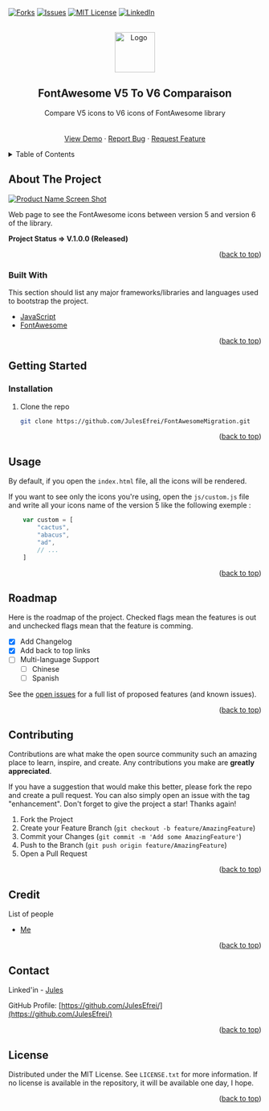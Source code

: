 <div id="top"></div>

<!-- [![Contributors][contributors-shield]][contributors-url] -->
<!-- [![Stargazers][stars-shield]][stars-url] -->
[![Forks][forks-shield]][forks-url]
[![Issues][issues-shield]][issues-url]
[![MIT License][license-shield]][license-url]
[![LinkedIn][linkedin-shield]][linkedin-url]



<!-- PROJECT LOGO -->
<br />
<div align="center">
  
  <img src="https://efrei365net-my.sharepoint.com/:i:/g/personal/jules_bruzeau_efrei_net/Efo-968ovTVBgDIoFw0ru9kBx42IGzjI99QeAXqkKJ1CZQ?e=0fC74M" alt="Logo" width="80" height="80" />

  <h2 align="center">FontAwesome V5 To V6 Comparaison</h2>

  <p align="center">
    Compare V5 icons to V6 icons of FontAwesome library
    <br />
    <!-- <a href="https://github.com/JulesEfrei/FontAwesomeMigration"><strong>Explore the docs</strong></a> -->
    <br />
    <br />
    <a href="https://github.com/JulesEfrei/FontAwesomeMigration">View Demo</a>
    ·
    <a href="https://github.com/JulesEfrei/FontAwesomeMigration/issues">Report Bug</a>
    ·
    <a href="https://github.com/JulesEfrei/FontAwesomeMigration/pulls">Request Feature</a>
  </p>
</div>



<!-- TABLE OF CONTENTS -->
<details>
  <summary>Table of Contents</summary>
  <ol>
    <li>
      <a href="#about-the-project">About The Project</a>
      <ul>
        <li><a href="#built-with">Built With</a></li>
      </ul>
    </li>
    <li>
      <a href="#getting-started">Getting Started</a>
      <ul>
        <li><a href="#installation">Installation</a></li>
      </ul>
    </li>
    <li><a href="#usage">Usage</a></li>
    <li><a href="#roadmap">Roadmap / Features</a></li>
    <li><a href="#contributing">Contributing</a></li>
    <li><a href="#license">License</a></li>
    <li><a href="#contact">Contact</a></li>
    <li><a href="#credit">Credit</a></li>
  </ol>
</details>



<!-- ABOUT THE PROJECT -->
## About The Project

[![Product Name Screen Shot][product-screenshot]](https://example.com)

Web page to see the FontAwesome icons between version 5 and version 6 of the library.

**Project Status => V.1.0.0 (Released)**


<p align="right">(<a href="#top">back to top</a>)</p>



### Built With

This section should list any major frameworks/libraries and languages used to bootstrap the project.

* [JavaScript](https://developer.mozilla.org/fr/docs/Web/JavaScript)
* [FontAwesome](https://fontawesome.com/)

<p align="right">(<a href="#top">back to top</a>)</p>



<!-- GETTING STARTED -->
## Getting Started


### Installation

1. Clone the repo
   ```sh
   git clone https://github.com/JulesEfrei/FontAwesomeMigration.git
   ```

<p align="right">(<a href="#top">back to top</a>)</p>



<!-- USAGE EXAMPLES -->
## Usage

By default, if you open the `index.html` file, all the icons will be rendered.

If you want to see only the icons you're using, open the `js/custom.js` file and write all your icons name of the version 5 like the following exemple :

```js
    var custom = [
        "cactus",
        "abacus",
        "ad",
        // ...
    ]
```

<!-- _For more examples, please refer to the [Documentation](https://example.com)_ -->

<p align="right">(<a href="#top">back to top</a>)</p>



<!-- ROADMAP -->
## Roadmap

Here is the roadmap of the project. Checked flags mean the features is out and unchecked flags mean that the feature is comming.

- [x] Add Changelog
- [x] Add back to top links
- [ ] Multi-language Support
    - [ ] Chinese
    - [ ] Spanish

See the [open issues](https://github.com/JulesEfrei/FontAwesomeMigration/issues) for a full list of proposed features (and known issues).

<p align="right">(<a href="#top">back to top</a>)</p>



<!-- CONTRIBUTING -->
## Contributing

Contributions are what make the open source community such an amazing place to learn, inspire, and create. Any contributions you make are **greatly appreciated**.

If you have a suggestion that would make this better, please fork the repo and create a pull request. You can also simply open an issue with the tag "enhancement".
Don't forget to give the project a star! Thanks again!

1. Fork the Project
2. Create your Feature Branch (`git checkout -b feature/AmazingFeature`)
3. Commit your Changes (`git commit -m 'Add some AmazingFeature'`)
4. Push to the Branch (`git push origin feature/AmazingFeature`)
5. Open a Pull Request

<p align="right">(<a href="#top">back to top</a>)</p>



<!-- Credit -->
## Credit

List of people

* [Me](https://github.com/JulesEfrei)

<p align="right">(<a href="#top">back to top</a>)</p>



<!-- CONTACT -->
## Contact

Linked'in - [Jules](https://www.linkedin.com/in/jules-bruzeau/)

GitHub Profile: [https://github.com/JulesEfrei/](https://github.com/JulesEfrei/)

<p align="right">(<a href="#top">back to top</a>)</p>



<!-- LICENSE -->
## License

Distributed under the MIT License. See `LICENSE.txt` for more information. If no license is available in the repository, it will be available one day, I hope.

<p align="right">(<a href="#top">back to top</a>)</p>






<!-- MARKDOWN LINKS & IMAGES -->
<!-- [contributors-shield]: https://img.shields.io/github/contributors/JulesEfrei/FontAwesomeMigration.svg?style=for-the-badge
[contributors-url]: https://github.com/JulesEfrei/FontAwesomeMigration/graphs/contributors -->
<!-- [stars-shield]: https://img.shields.io/github/stars/JulesEfrei/FontAwesomeMigration.svg?style=for-the-badge
[stars-url]: https://github.com/JulesEfrei/FontAwesomeMigration/stargazers -->
[forks-shield]: https://img.shields.io/github/forks/JulesEfrei/FontAwesomeMigration.svg?style=for-the-badge
[forks-url]: https://github.com/JulesEfrei/FontAwesomeMigration/network/members
[issues-shield]: https://img.shields.io/github/issues/JulesEfrei/FontAwesomeMigration.svg?style=for-the-badge
[issues-url]: https://github.com/JulesEfrei/FontAwesomeMigration/issues
[license-shield]: https://img.shields.io/github/license/JulesEfrei/FontAwesomeMigration.svg?style=for-the-badge
[license-url]: https://github.com/JulesEfrei/FontAwesomeMigration/blob/master/LICENSE.txt
[linkedin-shield]: https://img.shields.io/badge/-LinkedIn-black.svg?style=for-the-badge&logo=linkedin&colorB=555
[linkedin-url]: https://www.linkedin.com/in/jules-bruzeau/
[product-screenshot]: images/screenshot.png
